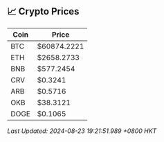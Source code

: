 ## 📈 Crypto Prices

| Coin | Price |
| ---- | ----- |
| BTC | $60874.2221 |
| ETH | $2658.2733 |
| BNB | $577.2454 |
| CRV | $0.3241 |
| ARB | $0.5716 |
| OKB | $38.3121 |
| DOGE | $0.1065 |

_Last Updated: 2024-08-23 19:21:51.989 +0800 HKT_